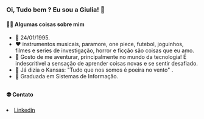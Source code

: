 ### Oi, Tudo bem ? Eu sou a Giulia! 👋

<h4> 👩‍💻 Algumas coisas sobre mim </h4>

- 🎈 24/01/1995. 
- :heart: instrumentos musicais, paramore, one piece, futebol, joguinhos, filmes e series de investigação, horror e ficção são coisas que eu amo.
- 🎯 Gosto de me aventurar, principalmente no mundo da tecnologia! É indescritivel a sensação de aprender coisas novas e se sentir desafiado.     
- 💬 Já dizia o Kansas: "Tudo que nos somos é poeira no vento" . 
- 📕 Graduada em Sistemas de Informação.
 ##
 
    
   <h4> 👽 Contato </h4
   
   - <a href="https://www.linkedin.com/in/giulia-lage-bb0904118/" target="_blank">Linkedin </a>
  
